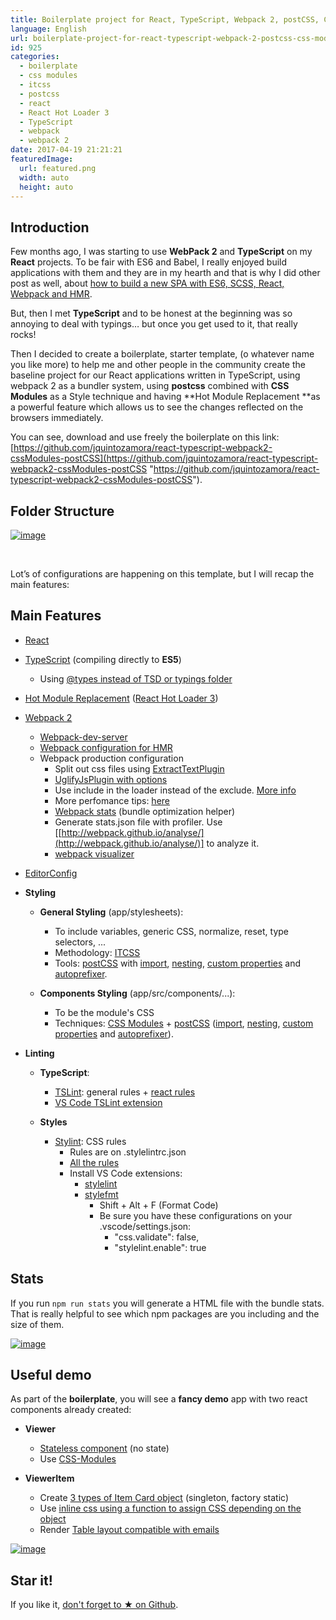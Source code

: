 ```yaml
---
title: Boilerplate project for React, TypeScript, Webpack 2, postCSS, CSS-Modules and HMR
language: English
url: boilerplate-project-for-react-typescript-webpack-2-postcss-css-modules-and-hmr
id: 925
categories:
  - boilerplate
  - css modules
  - itcss
  - postcss
  - react
  - React Hot Loader 3
  - TypeScript
  - webpack
  - webpack 2
date: 2017-04-19 21:21:21
featuredImage: 
  url: featured.png
  width: auto
  height: auto
---
```


## Introduction
Few months ago, I was starting to use **WebPack 2** and **TypeScript** on my **React** projects. To be fair with ES6 and Babel, I really enjoyed build applications with them and they are in my hearth and that is why I did other post as well, about [how to build a new SPA with ES6, SCSS, React, Webpack and HMR](https://blog.josequinto.com/2016/11/14/how-to-build-a-new-spa-with-es6-scss-react-webpack-and-hmr-the-beginners-guide/).

But, then I met **TypeScript** and to be honest at the beginning was so annoying to deal with typings… but once you get used to it, that really rocks!

Then I decided to create a boilerplate, starter template, (o whatever name you like more) to help me and other people in the community create the baseline project for our React applications written in TypeScript, using webpack 2 as a bundler system, using **postcss** combined with **CSS Modules** as a Style technique and having **Hot Module Replacement **as a powerful feature which allows us to see the changes reflected on the browsers immediately.

You can see, download and use freely the boilerplate on this link: [https://github.com/jquintozamora/react-typescript-webpack2-cssModules-postCSS](https://github.com/jquintozamora/react-typescript-webpack2-cssModules-postCSS "https://github.com/jquintozamora/react-typescript-webpack2-cssModules-postCSS").

## Folder Structure

[![image](https://blog.josequinto.com/wp-content/uploads/2017/04/image_thumb-1.png "image")](https://blog.josequinto.com/wp-content/uploads/2017/04/image-1.png)

&nbsp;

Lot’s of configurations are happening on this template, but I will recap the main features:

## Main Features

* [React](https://facebook.github.io/react)
* [TypeScript](https://www.typescriptlang.org/) (compiling directly to **ES5**)
    - Using [@types instead of TSD or typings folder](https://github.com/jquintozamora/react-typescript-webpack2-cssModules-postCSS/blob/master/tsconfig.json#L14)
* [Hot Module Replacement](https://medium.com/@dan_abramov/hot-reloading-in-react-1140438583bf#.xh6v0ht7j) ([React Hot Loader 3](https://github.com/gaearon/react-hot-loader/issues/243))
* [Webpack 2](https://webpack.js.org/)
    - [Webpack-dev-server](https://webpack.js.org/configuration/dev-server/)
    - [Webpack configuration for HMR](https://webpack.js.org/concepts/hot-module-replacement/)
    - Webpack production configuration
        - Split out css files using [ExtractTextPlugin](https://webpack.js.org/plugins/extract-text-webpack-plugin)
        - [UglifyJsPlugin with options](https://github.com/webpack/webpack/blob/v2.4.1/lib/optimize/UglifyJsPlugin.js)
        - Use include in the loader instead of the exclude. [More info](http://stackoverflow.com/questions/37823764/how-include-and-exclude-works-in-webpack-loader)
        - More perfomance tips: [here](https://medium.com/@khanght/optimize-webpack-production-build-ec594242b222#.bj3eyg65p)
        - [Webpack stats](https://github.com/jquintozamora/react-typescript-webpack2-cssModules-postCSS/blob/master/webpack/webpack.config.stats.js) (bundle optimization helper)
        - Generate stats.json file with profiler. Use [[http://webpack.github.io/analyse/](http://webpack.github.io/analyse/)] to analyze it.
        - [webpack visualizer](https://chrisbateman.github.io/webpack-visualizer/)
* [EditorConfig](http://editorconfig.org/)
* **Styling**
    - **General Styling** (app/stylesheets):
        - To include variables, generic CSS, normalize, reset, type selectors, ...
        - Methodology: [ITCSS](http://itcss.io/)
        - Tools: [postCSS](http://postcss.org/) with [import](https://github.com/postcss/postcss-import), [nesting](https://www.npmjs.com/package/postcss-nesting), [custom properties](https://github.com/postcss/postcss-custom-properties) and [autoprefixer](https://github.com/postcss/autoprefixer).

    - **Components Styling** (app/src/components/...):
        - To be the module's CSS
        - Techniques: [CSS Modules](https://github.com/css-modules/css-modules) + [postCSS](http://postcss.org/) ([import](https://github.com/postcss/postcss-import), [nesting](https://www.npmjs.com/package/postcss-nesting), [custom properties](https://github.com/postcss/postcss-custom-properties) and [autoprefixer](https://github.com/postcss/autoprefixer)).

* **Linting**
    - **TypeScript**:
        - [TSLint](https://palantir.github.io/tslint): general rules + [react rules](https://github.com/palantir/tslint-react)
        - [VS Code TSLint extension](https://marketplace.visualstudio.com/items?itemName=eg2.tslint)

    - **Styles**
        - [Stylint](https://stylelint.io/): CSS rules
            - Rules are on .stylelintrc.json
            - [All the rules](https://stylelint.io/user-guide/rules)
            - Install VS Code extensions:
                - [stylelint](https://marketplace.visualstudio.com/items?itemName=shinnn.stylelint)
                - [stylefmt](https://marketplace.visualstudio.com/items?itemName=mrmlnc.vscode-stylefmt)
                    - Shift + Alt + F (Format Code)
                    - Be sure you have these configurations on your .vscode/settings.json:
                        * "css.validate": false,
                        * "stylelint.enable": true

## Stats
If you run `npm run stats` you will generate a HTML file with the bundle stats. That is really helpful to see which npm packages are you including and the size of them.

[![image](./image-2.png "image")](./image-2.png)


## Useful demo
As part of the **boilerplate**, you will see a **fancy demo** app with two react components already created:
* **Viewer**
    - [Stateless component](https://github.com/jquintozamora/react-typescript-webpack2-cssModules-postCSS/blob/master/app/src/components/Viewer/Viewer.tsx) (no state)
    - Use [CSS-Modules](https://github.com/jquintozamora/react-typescript-webpack2-cssModules-postCSS/blob/master/app/src/components/Viewer/Viewer.module.css)

*   **ViewerItem**
    - Create [3 types of Item Card object](https://github.com/jquintozamora/react-typescript-webpack2-cssModules-postCSS/blob/master/app/src/components/ViewerItem/ViewerItemCardType.ts) (singleton, factory static)
    - Use [inline css using a function to assign CSS depending on the object](https://github.com/jquintozamora/react-typescript-webpack2-cssModules-postCSS/blob/master/app/src/components/ViewerItem/ViewerItem.inlined.css.ts)
    - Render [Table layout compatible with emails](https://github.com/jquintozamora/react-typescript-webpack2-cssModules-postCSS/blob/master/app/src/components/ViewerItem/ViewerItem.tsx)

[![image](./image-3.png "image")](./image-3.png)

## Star it!
If you like it, [don't forget to ★ on Github](https://github.com/jquintozamora/react-typescript-webpack2-cssModules-postCSS).
